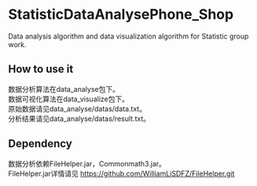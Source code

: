 # StatisticDataAnalysePhone_Shop
Data analysis algorithm and data visualization algorithm for Statistic group work. 

## How to use it
数据分析算法在data_analyse包下。<br/>
数据可视化算法在data_visualize包下。<br/>
原始数据请见data_analyse/datas/data.txt。<br/>
分析结果请见data_analyse/datas/result.txt。<br/>

## Dependency
数据分析依赖FileHelper.jar，Commonmath3.jar。<br/>
FileHelper.jar详情请见 https://github.com/WilliamLiSDFZ/FileHelper.git<br/>
